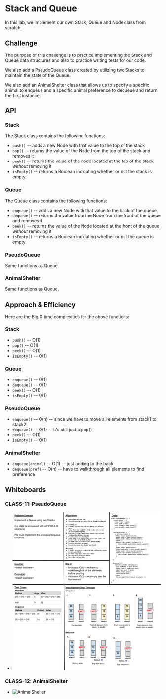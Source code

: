 # Stack and Queue

In this lab, we implement our own Stack, Queue and Node class from scratch.

## Challenge

The purpose of this challenge is to practice implementing the Stack and Queue data structures and also to practice writing tests for our code.

We also add a PseudoQueue class created by utilizing two Stacks to maintain the state of the Queue.

We also add an AnimalShelter class that allows us to specify a specific animal to enqueue and a specific animal preference to dequeue and return the first instance.

## API

### Stack

The Stack class contains the following functions:

- `push()` -- adds a new Node with that value to the top of the stack
- `pop()` -- returns the value of the Node from the top of the stack and removes it
- `peek()` -- returns the value of the node located at the top of the stack *without* removing it
- `isEmpty()` -- returns a Boolean indicating whether or not the stack is empty.

### Queue

The Queue class contains the following functions:

- `enqueue()` -- adds a new Node with that value to the back of the queue
- `dequeue()` -- returns the value from the Node from the front of the queue and removes it
- `peek()` -- returns the value of the Node located at the front of the queue *without* removing it
- `isEmpty()` -- returns a Boolean indicating whether or not the queue is empty.

### PseudoQueue

Same functions as Queue.

### AnimalShelter

Same functions as Queue.

## Approach & Efficiency

Here are the Big O time complexities for the above functions:

### Stack

- `push()` -- O(1)
- `pop()` -- O(1)
- `peek()` -- O(1)
- `isEmpty()` -- O(1)

### Queue

- `enqueue()` -- O(1)
- `dequeue()` -- O(1)
- `peek()` -- O(1)
- `isEmpty()` -- O(1)

### PseudoQueue

- `enqueue()` -- O(n) -- since we have to move all elements from stack1 to stack2
- `dequeue()` -- O(1) -- it's still just a pop()
- `peek()` -- O(1)
- `isEmpty()` -- O(1)

### AnimalShelter

- `enqueue(animal)` -- O(1) -- just adding to the back
- `dequeue(pref)` -- O(n) -- have to walkthrough all elements to find preference

## Whiteboards

### CLASS-11: PseudoQueue
- ![PseudoQueue](./assets/CLASS-11_%20stack-queue-pseudo.jpeg)

### CLASS-12: AnimalShelter
- ![AnimalShelter](./assets/CLASS-12_%20stack-queue-animal-shelter.jpeg)
